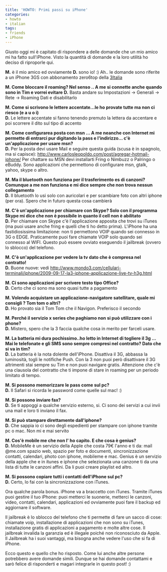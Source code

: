 ```yaml
---
title: 'HOWTO: Primi passi su iPhone'
categories:
- howto
- italian
tags:
- friends
- iPhone
---
```

Giusto oggi mi è capitato di rispondere a delle domande che un mio amico mi ha
fatto sull'iPhone. Visto la quantità di domande e la loro utilità ho deciso di
riproporle qui.

**M.** è il mio amico ed ovviamente **D.** sono io! :) Ah.. le domande sono riferite a un iPhone 3GS con abbonamento zero6top della [3Italia](http://www.tre.it/)

**M. Come bloccare il roaming? Nel senso .. A me si connette anche quando sono in Tim e vorrei evitare**
**D.** Basta andare su Impostazioni -> Generali -> Rete -> Roaming Dati e disabilitarlo

**M. Come si scrivono le lettere accentate...le ho provate tutte ma non ci riesco (e a u o i)**  
**D.** Le lettere accentate si fanno tenendo premuto la lettera da accentare e poi scorrere il dito sul tipo di accento

**M. Come configurarea posta con msn ... A me neanche con Internet mi permette di entrarci pur digitando la pass e l'indirizzo... c'è un'applicazione per usare msn?**  
**D.** Per la posta devi usare Mail e seguire questa guida (scusa è in spagnolo, ma si capisce): <http://www.carlosleopoldo.com/post/agregar-hotmail-iphone/> Per chattare su MSN devi installarti Fring o Nimbuzz o Palringo o eBuddy. Sono applicazioni che permettono di configurare msn, gtalk, yahoo, skype o altro.

**M. Ma il bluetooth non funziona per il trasferimento es di canzoni? Comunque a me non funziona e mi dice sempre che non trova nessun collegamento**  
**D.** Il bluetooth lo usi solo con auricolari e per scambiare foto con altri iphone (per ora). Spero che in futuro questa cosa cambierà

**M. C'è un'applicazione per chiamare con Skype? Solo con il programma Skype mi dice che non è possibile in quanto il cell non è abilitato**  
**D.** Per chiamare con Skype c'è l'applicazione apposita che trovi su iTunes (ma puoi usare anche fring e quelli che ti ho detto prima). L'iPhone ha una fastidiosissima limitazione: non ti permettono VOIP quando sei connesso in 3G o EDGE. Praticamente puoi fare chiamate VOIP solo quando sei connesso al WIFI. Questo può essere ovviato eseguendo il jailbreak (ovvero lo sblocco) del telefono.

**M. C'è un'applicazione per vedere la tv dato che è compresa nel contratto!**  
**D.** Buone nuove: vedi http://www.mondo3.com/cellulari-terminali/iphone/2009-09-17-la3-iphone-applicazione-live-tv-h3g.html

**M. Ci sono applicazioni per scrivere testo tipo Office?**  
**D.** Certo che ci sono ma sono quasi tutte a pagamento

**M. Volendo acquistare un applicazione-navigatore satellitare, quale mi consigli ? Tom tom o altri?**  
**D.** Ho provato sia il Tom Tom che il Navigon. Preferisco il secondo

**M. Perché il servizio x series che paghiamo non si può utilizzare con i phone?**  
**D.** Mistero, spero che la 3 faccia qualche cosa in merito per farceli usare.

**M. La batteria mi dura pochissimo..ho letto in Internet di togliere il 3g ... Mai le telefonate e gli SMS sono sempre compresi nel contratto? Dato che si va in tim?**  
**D.** La batteria è la nota dolente dell'iPhone. Disattiva il 3G, abbassa la luminosità, togli le notifiche Push. Con la 3 non puoi però disattivare il 3G altrimenti stai sempre su Tim e non puoi navigare gratis. Attenzione che c'è una clausola del contratto che ti impone di stare in roaming per un periodo limitato di tempo.

**M. Si possono memorizzare le pass come sul pc?**  
**D.** Il Safari si ricorda le password come quelle sul mac! :)

**M. Si possono inviare fax?**  
**D.** Se ti appoggi a qualche servizio esterno, si. Ci sono dei servizi a cui invii una mail e loro ti inviano il fax.

**M. Si può stampare direttamente dall'iphone?**  
**D.** Che sappia io ci sono degli espedienti per stampare con iphone tramite pc o mac. Non mi e mai servito

**M. Cos'è mobile me che non l' ho capito. E che cosa è genius?**  
**D.** MobileMe è un servizio della Apple che costa 79€ l'anno e ti da: mail @me.com spazio web, spazio per foto e documenti, sincronizzazione contatti, calendari, photo con iphone, mobileme e mac. Genius è un servizio della apple che e in itunes e iphone che selezionata una canzone ti da una lista di tutte le canzoni affini. Da li puoi creare playlist ed altro.

**M. Si possono copiare tutti i contatti dell'iPhone sul pc?**  
**D.** Certo, lo fai con la sincronizzazione con iTunes.

Ora qualche parola bonus. iPhone va a braccetto con iTunes. Tramite iTunes
puoi gestire il tuo iPhone: puoi metterci le suonerie, metterci le canzoni,
video, contatti, calendari, applicazioni ed ovviamente puoi fare il backup ed
aggiornare il software.

Il jailbreak è lo sblocco del telefono che ti permette di fare un sacco di
cose: chiamate voip, installazione di applicazioni che non sono su iTunes,
installazione gratis di applicazioni a pagamento e molte altre cose. Il
jailbreak invalida la garanzia ed è illegale poiché non riconosciuto da Apple.
Il Jailbreak ha i suoi vantaggi, ma bisogna anche vedere l'uso che si fa di
iPhone.

Ecco questo e quello che ho risposto. Come lui anche altre persone potrebbero
avere domande simili. Dunque se hai domande contattami e sarò felice di risponderti
e magari integrarle in questo post! :)
